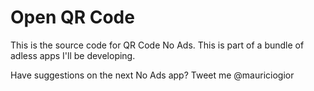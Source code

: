 # Open QR Code

This is the source code for QR Code No Ads. This is part of a bundle of adless apps I'll be developing.

Have suggestions on the next No Ads app? Tweet me @mauriciogior
